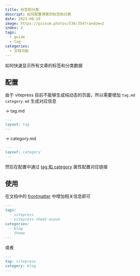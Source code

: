 ```yaml
---
title: 标签和分类
descript: 如何配置博客的标签和分类
date: 2023-08-19
image: https://picsum.photos/536/354?random=2
index: 2
tags:
  - guide
  - tag
categories:
  - 文档功能
---
```


如何快速显示所有文章的标签和分类数据

<!-- more -->

## 配置

由于 vitepress 目前不能够生成纯动态的页面，所以需要增加 `tag.md` `category.md` 生成对应信息

-> tag.md

```md
---
layout: tag
---
```

-> category.md

```md
---
layout: category
---
```

然后在配置中通过 [tag 和 category](./config.md#tag) 属性配置对应链接

## 使用

在文档中的 [frontmatter](./frontmatter.md) 中增加相关信息即可

```md
---
tags:
  - vitepress
  - vitepress-themt-ououe
categories:
  - blog
  - theme
---
```

或者

```md
---
tag: vitepress
category: blog
---
```
